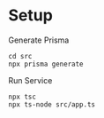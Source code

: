 # Setup

Generate Prisma

```
cd src
npx prisma generate
```

Run Service

```
npx tsc
npx ts-node src/app.ts
```

